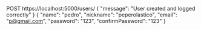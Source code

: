 POST
https://localhost:5000/users/
{
  "message": "User created and logged correctly"
}
{
  "name": "pedro", 
  "nickname": "peperolastico", 
  "email": "p@gmail.com",
  "password": "123", 
  "confirmPassword": "123"
}
